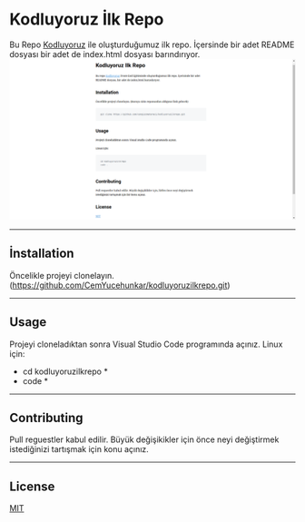 # Kodluyoruz İlk Repo
Bu Repo [Kodluyoruz](http://kodluyoruz.org) ile oluşturduğumuz ilk repo. İçersinde bir adet README dosyası bir adet de index.html dosyası barındırıyor.
![](https://raw.githubusercontent.com/Kodluyoruz/taskforce/main/git/odev1/figures/markdown.png)

---

## İnstallation 
Öncelikle projeyi clonelayın. (https://github.com/CemYucehunkar/kodluyoruzilkrepo.git)

---

## Usage 
Projeyi cloneladıktan sonra Visual Studio Code programında açınız. Linux için: 

* cd kodluyoruzilkrepo *
* code *

---

## Contributing
Pull reguestler kabul edilir. Büyük değişikikler için önce neyi değiştirmek istediğinizi tartışmak için konu açınız.

---


## License
[MIT](https://choosealicense.com/licenses/mit/)
